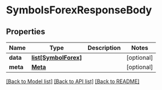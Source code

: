 # SymbolsForexResponseBody

## Properties
Name | Type | Description | Notes
------------ | ------------- | ------------- | -------------
**data** | [**list[SymbolForex]**](SymbolForex.md) |  | [optional] 
**meta** | [**Meta**](Meta.md) |  | [optional] 

[[Back to Model list]](../README.md#documentation-for-models) [[Back to API list]](../README.md#documentation-for-api-endpoints) [[Back to README]](../README.md)

